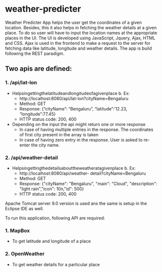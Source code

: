 # weather-predicter

Weather Predicter App helps the user get the coordinates of a given location. Besides, this it also helps in fetching the weather details at a given place. To do so user will have to input the location names at the appropriate places in the UI.
The UI is developed using JavaScript, Jquery, Ajax, HTML and CSS. Ajax is used in the frontend to make a request to the server for fetching data like latitude, longitude and weather details.
The app is build following the REST paradigm.

## Two apis are defined:
### 1. /api/lat-lon
  * Helpsingettingthelatitudeandlongitudeofagivenplace b. Ex:
    * http://localhost:8080/api/lat-lon?cityName=Bengaluru
    * Method: GET
    * Response: {“cityName”: “Bengaluru”, “latitude”:’12.23, “longitude”:77.45}
    * HTTP status code: 200, 400
  * Depending on the input the api might return one or more
response
    * In case of having multiple entries in the response. The
       coordinates of first city present in the array is taken
    * In case of having zero entry in the response. User is asked
        to re-enter the city name.
  
### 2. /api/weather-detail
  * Helpsingettingthedetailsabouttheweatheratagivenplace b. Ex:
    * http://localhost:8080/api/weather- detail?cityName=Bengaluru
    * Method: GET
    * Response: {"cityName": "Bengaluru", "main": "Cloud",
        "description": "light rain","icon": 10n,"id": 500}
    * HTTP status code: 200, 400

Apache Tomcat server 9.0 version is used ans the same is setup in the Eclipse IDE as well.

To run this application, following API are required:
### 1. MapBox
 * To get latitude and longitude of a place
### 2. OpenWeather
 * To get weather details for a particular place
